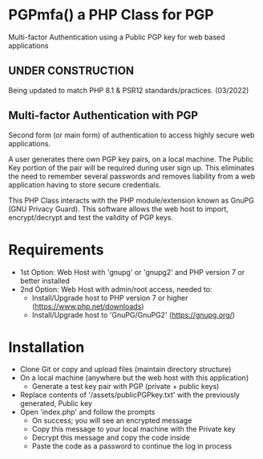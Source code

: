 # PGPmfa() a PHP Class for PGP
Multi-factor Authentication using a Public PGP key for web based applications

## UNDER CONSTRUCTION
Being updated to match PHP 8.1 & PSR12 standards/practices. (03/2022)

## Multi-factor Authentication with PGP
Second form (or main form) of authentication to access highly secure web applications. 

A user generates there own PGP key pairs, on a local machine. The Public Key portion of the pair will be required during user sign up. This eliminates the need to remember several passwords and removes liability from a web application having to store secure credentials.

This PHP Class interacts with the PHP module/extension known as GnuPG (GNU Privacy Guard). This software allows the web host to import, encrypt/decrypt and test the validity of PGP keys.

# Requirements
  * 1st Option: Web Host with 'gnupg' or 'gnupg2' and PHP version 7 or better installed
  * 2nd Option: Web Host with admin/root access, needed to:
    - Install/Upgrade host to PHP version 7 or higher (https://www.php.net/downloads)
    - Install/Upgrade host to 'GnuPG/GnuPG2' (https://gnupg.org/)

# Installation
  * Clone Git or copy and upload files (maintain directory structure)
  * On a local machine (anywhere but the web host with this application)
    - Generate a test key pair with PGP (private + public keys)
  * Replace contents of '/assets/publicPGPkey.txt' with the previously generated, Public key
  * Open 'index.php' and follow the prompts
    - On success; you will see an encrypted message
    - Copy this message to your local machine with the Private key
    - Decrypt this message and copy the code inside
    - Paste the code as a password to continue the log in process